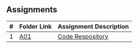 ## Assignments

|  #  | Folder Link | Assignment Description |
| :-: | ----------- | ---------------------- |
|  1  | [A01](./FakeAssignments/A01/README.md)     | [Code Respository](./A01/README.md)|
